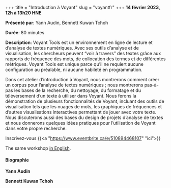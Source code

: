 +++
title = "Introduction à Voyant"
slug = "voyantfr"
+++
**14 février 2023, 12h à 13h20 HNE**

**Présenté par**: Yann Audin, Bennett Kuwan Tchoh

**Durée**: 80 minutes

**Description**: Voyant Tools est un environnement en ligne de lecture et d’analyse de textes numériques. Avec
ses outils d’analyse et de visualisation, les chercheurs peuvent “voir à travers” des textes grâce aux
rapports de fréquence des mots, de collocation des termes et de différentes métriques. Voyant Tools est unique
parce qu’il ne requiert aucune configuration au préalable, ni aucune habileté en programmation.

Dans cet atelier d’introduction à Voyant, nous montrerons comment créer un corpus pour l’analyse de textes
numériques ; nous montrerons pas-à-pas les bases de la recherche, du nettoyage, du formatage et du
téléversement d’un texte à utiliser dans Voyant. Nous ferons la démonstration de plusieurs fonctionnalités de
Voyant, incluant des outils de visualisation tels que les nuages de mots, les graphiques de fréquences et
d’autres visualisations interactives permettant de jouer avec votre texte. Nous discuterons aussi des bases du
design de projets d’analyse de textes et nous donnerons quelques idées pratiques pour l’utilisation de Voyant
dans votre propre recherche.

Inscrivez-vous {{<a "https://www.eventbrite.ca/e/510894468107" "ici">}}

The same workshop [in English](/voyant).

#### Biographie

**Yann Audin**

**Bennett Kuwan Tchoh**

<!-- {{< vimeo 690948795 >}} -->
<!-- <br> -->

<!-- - [Watch this session on Vimeo](https://vimeo.com/690948795) -->
